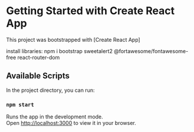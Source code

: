 # Getting Started with Create React App

This project was bootstrapped with [Create React App]

install libraries:
npm i bootstrap sweetalert2 @fortawesome/fontawesome-free react-router-dom

## Available Scripts

In the project directory, you can run:

### `npm start`

Runs the app in the development mode.\
Open [http://localhost:3000](http://localhost:3000) to view it in your browser.

